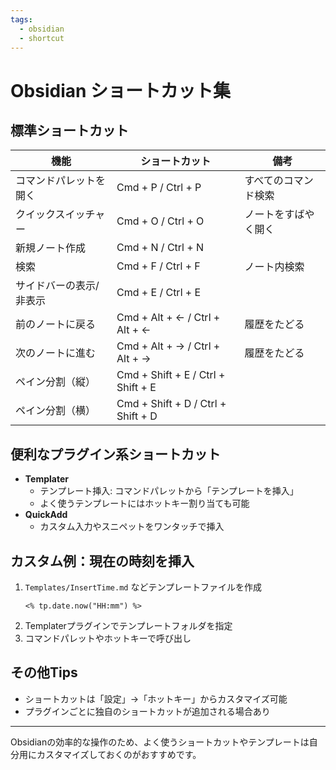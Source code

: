 ```yaml
---
tags:
  - obsidian
  - shortcut
---
```

# Obsidian ショートカット集

## 標準ショートカット
| 機能                     | ショートカット             | 備考                         |
|--------------------------|----------------------------|------------------------------|
| コマンドパレットを開く   | Cmd + P / Ctrl + P         | すべてのコマンド検索         |
| クイックスイッチャー     | Cmd + O / Ctrl + O         | ノートをすばやく開く         |
| 新規ノート作成           | Cmd + N / Ctrl + N         |                              |
| 検索                     | Cmd + F / Ctrl + F         | ノート内検索                 |
| サイドバーの表示/非表示  | Cmd + E / Ctrl + E         |                              |
| 前のノートに戻る         | Cmd + Alt + ← / Ctrl + Alt + ← | 履歴をたどる           |
| 次のノートに進む         | Cmd + Alt + → / Ctrl + Alt + → | 履歴をたどる           |
| ペイン分割（縦）         | Cmd + Shift + E / Ctrl + Shift + E |                |
| ペイン分割（横）         | Cmd + Shift + D / Ctrl + Shift + D |                |

## 便利なプラグイン系ショートカット
- **Templater**
  - テンプレート挿入: コマンドパレットから「テンプレートを挿入」
  - よく使うテンプレートにはホットキー割り当ても可能
- **QuickAdd**
  - カスタム入力やスニペットをワンタッチで挿入

## カスタム例：現在の時刻を挿入
1. `Templates/InsertTime.md` などテンプレートファイルを作成
   ```
   <% tp.date.now("HH:mm") %>
   ```
2. Templaterプラグインでテンプレートフォルダを指定
3. コマンドパレットやホットキーで呼び出し

## その他Tips
- ショートカットは「設定」→「ホットキー」からカスタマイズ可能
- プラグインごとに独自のショートカットが追加される場合あり

---
Obsidianの効率的な操作のため、よく使うショートカットやテンプレートは自分用にカスタマイズしておくのがおすすめです。 